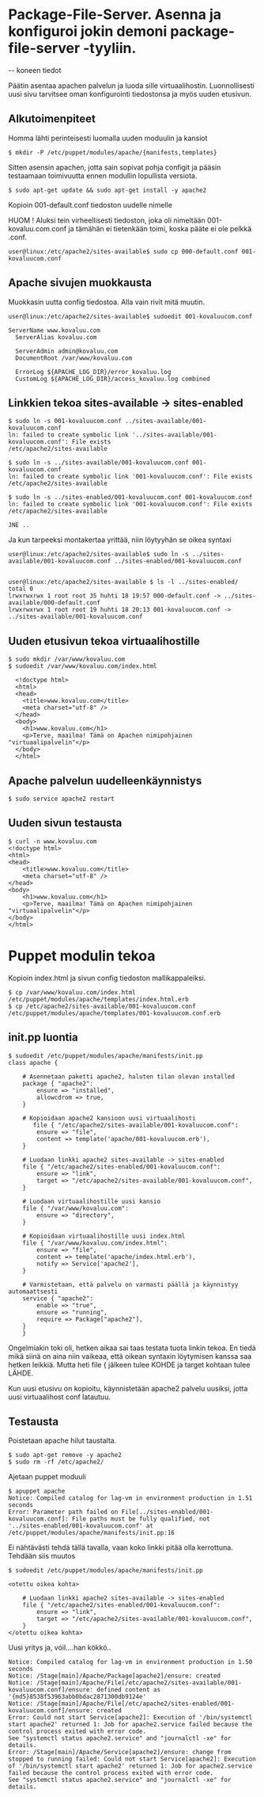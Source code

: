 #  Package-File-Server. Asenna ja konfiguroi jokin demoni package-file-server -tyyliin.

-- koneen tiedot

Päätin asentaa apachen palvelun ja luoda sille virtuaalihostin. Luonnollisesti uusi sivu tarvitsee oman konfigurointi tiedostonsa ja myös uuden etusivun.

## Alkutoimenpiteet

Homma lähti perinteisesti luomalla uuden moduulin ja kansiot

    $ mkdir -P /etc/puppet/modules/apache/{manifests,templates}

Sitten asensin apachen, jotta sain sopivat pohja configit ja pääsin testaamaan toimivuutta ennen modullin lopullista versiota.

    $ sudo apt-get update && sudo apt-get install -y apache2

Kopioin 001-default.conf tiedoston uudelle nimelle

HUOM ! Aluksi tein virheellisesti tiedoston, joka oli nimeltään 001-kovaluu.com.conf ja tämähän ei tietenkään toimi, koska pääte ei ole pelkkä .conf.

    user@linux:/etc/apache2/sites-available$ sudo cp 000-default.conf 001-kovaluucom.conf

## Apache sivujen muokkausta

Muokkasin uutta config tiedostoa. Alla vain rivit mitä muutin.

    user@linux:/etc/apache2/sites-available$ sudoedit 001-kovaluucom.conf
    
    ServerName www.kovaluu.com
	  ServerAlias kovaluu.com

	  ServerAdmin admin@kovaluu.com
	  DocumentRoot /var/www/kovaluu.com

	  ErrorLog ${APACHE_LOG_DIR}/error_kovaluu.log
	  CustomLog ${APACHE_LOG_DIR}/access_kovaluu.log combined
    
## Linkkien tekoa sites-available -> sites-enabled

    $ sudo ln -s 001-kovaluucom.conf ../sites-available/001-kovaluucom.conf 
    ln: failed to create symbolic link '../sites-available/001-kovaluucom.conf': File exists
    /etc/apache2/sites-available
    
    $ sudo ln -s ../sites-available/001-kovaluucom.conf 001-kovaluucom.conf 
    ln: failed to create symbolic link '001-kovaluucom.conf': File exists
    /etc/apache2/sites-available
    
    $ sudo ln -s ../sites-enabled/001-kovaluucom.conf 001-kovaluucom.conf 
    ln: failed to create symbolic link '001-kovaluucom.conf': File exists
    /etc/apache2/sites-available
    
    JNE ..
    
Ja kun tarpeeksi montakertaa yrittää, niin löytyyhän se oikea syntaxi

    user@linux:/etc/apache2/sites-available$ sudo ln -s ../sites-available/001-kovaluucom.conf ../sites-enabled/001-kovaluucom.conf

    
    user@linux:/etc/apache2/sites-available $ ls -l ../sites-enabled/
    total 0
    lrwxrwxrwx 1 root root 35 huhti 18 19:57 000-default.conf -> ../sites-available/000-default.conf
    lrwxrwxrwx 1 root root 19 huhti 18 20:13 001-kovaluucom.conf -> ../sites-available/001-kovaluucom.conf

    
## Uuden etusivun tekoa virtuaalihostille

    $ sudo mkdir /var/www/kovaluu.com
    $ sudoedit /var/www/kovaluu.com/index.html 
    
      <!doctype html>
      <html>
      <head>
        <title>www.kovaluu.com</title>
        <meta charset="utf-8" />
      </head>
      <body>
        <h1>www.kovaluu.com</h1>
        <p>Terve, maailma! Tämä on Apachen nimipohjainen "virtuaalipalvelin"</p>
      </body>
      </html>

## Apache palvelun uudelleenkäynnistys

	$ sudo service apache2 restart
	
	
## Uuden sivun testausta

	$ curl -n www.kovaluu.com
	<!doctype html>
	<html>
	<head>
		<title>www.kovaluu.com</title>
		<meta charset="utf-8" />
	</head>
	<body>
		<h1>www.kovaluu.com</h1>
		<p>Terve, maailma! Tämä on Apachen nimipohjainen "virtuaalipalvelin"</p>
	</body>
	</html>

# Puppet modulin tekoa

Kopioin index.html ja sivun config tiedoston mallikappaleiksi.

	$ cp /var/www/kovaluu.com/index.html /etc/puppet/modules/apache/templates/index.html.erb
	$ cp /etc/apache2/sites-available/001-kovaluucom.conf /etc/puppet/modules/apache/templates/001-kovaluucom.conf.erb
	
	
## init.pp luontia

	$ sudoedit /etc/puppet/modules/apache/manifests/init.pp
	class apache {

		# Asennetaan paketti apache2, haluten tilan olevan installed
		package { "apache2":
			ensure => "installed",
			allowcdrom => true,
		}

		# Kopioidaan apache2 kansioon uusi virtuaalihosti
	       file { "/etc/apache2/sites-available/001-kovaluucom.conf":
			ensure => "file",
			content => template('apache/001-kovaluucom.erb'),
		}

		# Luodaan linkki apache2 sites-available -> sites-enabled
		file { "/etc/apache2/sites-enabled/001-kovaluucom.conf":
			ensure => "link",
			target => "/etc/apache2/sites-available/001-kovaluucom.conf",
		}

		# Luodaan virtuaalihostille uusi kansio
		file { "/var/www/kovaluu.com":
			ensure => "directory",
		}

		# Kopioidaan virtuaalihostille uusi index.html
		file { "/var/www/kovaluu.com/index.html":
			ensure => "file",
			content => template('apache/index.html.erb'),
			notify => Service['apache2'],
		}

		# Varmistetaan, että palvelu on varmasti päällä ja käynnistyy automaattsesti
		service { "apache2":
			enable => "true",
			ensure => "running",
			require => Package["apache2"],
		}
    	}
	
Ongelmiakin toki oli, hetken aikaa sai taas testata tuota linkin tekoa. En tiedä mikä siinä on aina niin vaikeaa, että oikean syntaxin löytymisen kanssa saa hetken leikkiä. Mutta heti file { jälkeen tulee KOHDE ja target kohtaan tulee LÄHDE.

Kun uusi etusivu on kopioitu, käynnistetään apache2 palvelu uusiksi, jotta uusi virtuaalihost conf latautuu.

## Testausta

Poistetaan apache hilut taustalta.

	$ sudo apt-get remove -y apache2
	$ sudo rm -rf /etc/apache2/
	
Ajetaan puppet moduuli

	$ apuppet apache
	Notice: Compiled catalog for lag-vm in environment production in 1.51 seconds
	Error: Parameter path failed on File[../sites-enabled/001-kovaluucom.conf]: File paths must be fully qualified, not 		'../sites-enabled/001-kovaluucom.conf' at /etc/puppet/modules/apache/manifests/init.pp:16

Ei nähtävästi tehdä tällä tavalla, vaan koko linkki pitää olla kerrottuna. Tehdään siis muutos

	$ sudoedit /etc/puppet/modules/apache/manifests/init.pp
	
	<otettu oikea kohta>
	
		# Luodaan linkki apache2 sites-available -> sites-enabled
		file { "/etc/apache2/sites-enabled/001-kovaluucom.conf":
			ensure => "link",
			target => "/etc/apache2/sites-available/001-kovaluucom.conf",
		}
	</otettu oikea kohta>

Uusi yritys ja, vóil....han kökkö..

	Notice: Compiled catalog for lag-vm in environment production in 1.50 seconds
	Notice: /Stage[main]/Apache/Package[apache2]/ensure: created
	Notice: /Stage[main]/Apache/File[/etc/apache2/sites-available/001-kovaluucom.conf]/ensure: defined content as '{md5}8538f53963abb0bdac2871300db9124e'
	Notice: /Stage[main]/Apache/File[/etc/apache2/sites-enabled/001-kovaluucom.conf]/ensure: created
	Error: Could not start Service[apache2]: Execution of '/bin/systemctl start apache2' returned 1: Job for apache2.service failed because the control process exited with error code.
	See "systemctl status apache2.service" and "journalctl -xe" for details.
	Error: /Stage[main]/Apache/Service[apache2]/ensure: change from stopped to running failed: Could not start Service[apache2]: Execution of '/bin/systemctl start apache2' returned 1: Job for apache2.service failed because the control process exited with error code.
	See "systemctl status apache2.service" and "journalctl -xe" for details.



